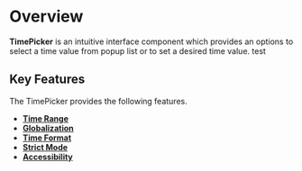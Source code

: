 # Overview

**TimePicker** is an intuitive interface component which provides an options to select a
time value from popup list or to set a desired time value. test

## Key Features

The TimePicker provides the following features.

* **[Time Range](/timepicker/time-range/)**
* **[Globalization](/timepicker/globalization/)**
* **[Time Format](/timepicker/getting-started/#setting-the-time-format)**
* **[Strict Mode](/timepicker/strict-mode/)**
* **[Accessibility](/timepicker/accessibility/)**